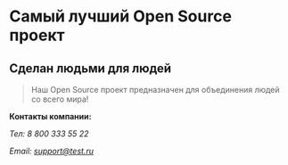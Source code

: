 # Самый лучший Open Source проект

## Сделан людьми для людей

> Наш Open Source проект предназначен для объединения людей со всего мира!

**Контакты компании:**

*Тел: 8 800 333 55 22*

*Email: support@test.ru*
